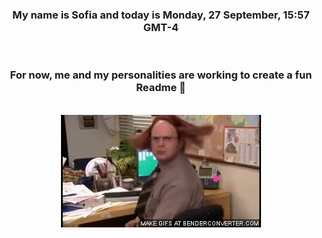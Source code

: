 


<div align="center">
<h3 >My name is Sofia and today is Monday, 27 September, 15:57 GMT-4</h3><br>
<h3 >For now, me and my personalities are working to create a fun Readme 👋
</h3><br>
<img src='img/dwight.gif' alt='working...'/>
</div>
